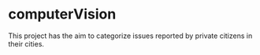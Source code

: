 # computerVision
This project has the aim to categorize issues reported by private citizens in their cities.
